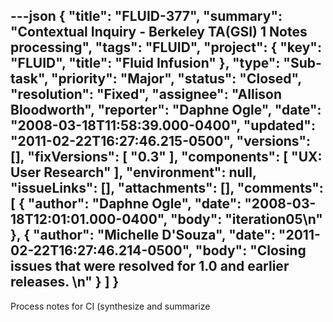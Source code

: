 ---json
{
  "title": "FLUID-377",
  "summary": "Contextual Inquiry - Berkeley TA(GSI) 1 Notes processing",
  "tags": "FLUID",
  "project": {
    "key": "FLUID",
    "title": "Fluid Infusion"
  },
  "type": "Sub-task",
  "priority": "Major",
  "status": "Closed",
  "resolution": "Fixed",
  "assignee": "Allison Bloodworth",
  "reporter": "Daphne Ogle",
  "date": "2008-03-18T11:58:39.000-0400",
  "updated": "2011-02-22T16:27:46.215-0500",
  "versions": [],
  "fixVersions": [
    "0.3"
  ],
  "components": [
    "UX: User Research"
  ],
  "environment": null,
  "issueLinks": [],
  "attachments": [],
  "comments": [
    {
      "author": "Daphne Ogle",
      "date": "2008-03-18T12:01:01.000-0400",
      "body": "iteration05\n"
    },
    {
      "author": "Michelle D'Souza",
      "date": "2011-02-22T16:27:46.214-0500",
      "body": "Closing issues that were resolved for 1.0 and earlier releases.&#x20;\n"
    }
  ]
}
---
Process notes for CI (synthesize and summarize

        